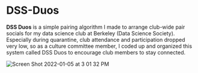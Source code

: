 # DSS-Duos

**DSS Duos** is a simple pairing algorithm I made to arrange club-wide pair socials for my data science club at Berkeley (Data Science Society). Especially during quarantine, club attendance and participation dropped very low, so as a culture committee member, I coded up and organized this system called DSS Duos to encourage club members to stay connected. 

![Screen Shot 2022-01-05 at 3 01 32 PM](https://user-images.githubusercontent.com/61769324/148302048-156a9319-8b42-484c-896a-aafce4de3134.png)
